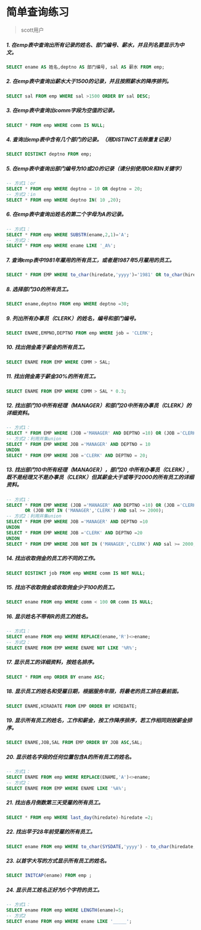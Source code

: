 # 简单查询练习

> scott用户

##### **1. 在emp表中查询出所有记录的姓名、部门编号、薪水，并且列名要显示为中文。**

```sql
SELECT ename AS 姓名,deptno AS 部门编号, sal AS 薪水 FROM emp;
```

##### 2. 在emp表中查询出薪水大于1500的记录，并且按照薪水的降序排列。

```sql
SELECT sal FROM emp WHERE sal >1500 ORDER BY sal DESC;
```

##### 3. 在emp表中查询出comm字段为空值的记录。

```sql
SELECT * FROM emp WHERE comm IS NULL;
```

##### 4. 查询出emp表中含有几个部门的记录。（用DISTINCT去除重复记录）

```sql
SELECT DISTINCT deptno FROM emp;
```

##### 5. 在emp表中查询出部门编号为10或20的记录（请分别使用OR和IN关键字）

```sql
-- 方式1：or
SELECT * FROM emp WHERE deptno = 10 OR deptno = 20;
-- 方式2：in
SELECT * FROM emp WHERE deptno IN( 10 ,20);
```

##### 6. 在emp表中查询出姓名的第二个字母为A的记录。

```sql
-- 方式1：
SELECT * FROM emp WHERE SUBSTR(ename,2,1)='A';
-- 方式2：
SELECT * FROM emp WHERE ename LIKE '_A%';
```

##### 7. 查询emp表中1981年雇用的所有员工，或者是1987年5月雇用的员工。

```sql
SELECT * FROM EMP WHERE to_char(hiredate,'yyyy')='1981' OR to_char(hiredate,'yyyy-mm')='1987-05';
```

##### 8. 选择部门30的所有员工。

```sql
SELECT ename,deptno FROM emp WHERE deptno =30;
```

##### 9. 列出所有办事员（CLERK）的姓名，编号和部门编号。

```sql
SELECT ENAME,EMPNO,DEPTNO FROM emp WHERE job = 'CLERK'; 
```

##### 10. 找出佣金高于薪金的所有员工。

```sql
SELECT ENAME FROM EMP WHERE COMM > SAL;
```

##### 11. 找出佣金高于薪金30%的所有员工。

```sql
SELECT ENAME FROM EMP WHERE COMM > SAL * 0.3;
```

##### 12. 找出部门10中所有经理（MANAGER）和部门20中所有办事员（CLERK）的详细资料。

```sql
-- 方式1：
SELECT * FROM EMP WHERE (JOB ='MANAGER' AND DEPTNO =10) OR (JOB ='CLERK' AND DEPTNO =20);
-- 方式2：利用并集union 
SELECT * FROM EMP WHERE JOB ='MANAGER' AND DEPTNO = 10
UNION
SELECT * FROM EMP WHERE JOB ='CLERK' AND DEPTNO = 20;
```

##### 13. 找出部门10中所有经理（MANAGER），部门20 中所有办事员（CLERK）,既不是经理又不是办事员（CLERK）但其薪金大于或等于2000的所有员工的详细资料。

```sql
-- 方式1：
SELECT * FROM EMP WHERE (JOB ='MANAGER' AND DEPTNO =10) OR (JOB ='CLERK' AND DEPTNO =20) 
       OR (JOB NOT IN ('MANAGER','CLERK') AND sal >= 2000);
-- 方式2：利用并集union
SELECT * FROM EMP WHERE JOB ='MANAGER' AND DEPTNO =10
UNION
SELECT * FROM EMP WHERE JOB ='CLERK' AND DEPTNO =20
UNION
SELECT * FROM EMP WHERE JOB NOT IN ('MANAGER','CLERK') AND sal >= 2000;
```

##### 14. 找出收取佣金的员工的不同的工作。

```sql
SELECT DISTINCT job FROM emp WHERE comm IS NOT NULL;
```

##### 15. 找出不收取佣金或收取佣金少于100的员工。

```sql
SELECT ename FROM emp WHERE comm < 100 OR comm IS NULL;
```

##### 16. 显示姓名不带有R的员工的姓名。

```sql
-- 方式1：
SELECT ename FROM emp WHERE REPLACE(ename,'R')<>ename;
-- 方式2：
SELECT ENAME FROM EMP WHERE ENAME NOT LIKE '%R%';
```

##### 17. 显示员工的详细资料，按姓名排序。

```sql
SELECT * FROM emp ORDER BY ename ASC;
```

##### 18. 显示员工的姓名和受雇日期，根据服务年限，将最老的员工排在最前面。

```sql
SELECT ENAME,HIRADATE FROM EMP ORDER BY HIREDATE;
```

##### 19. 显示所有员工的姓名，工作和薪金，按工作降序排序，若工作相同则按薪金排序。

```sql
SELECT ENAME,JOB,SAL FROM EMP ORDER BY JOB ASC,SAL;
```

##### 20. 显示姓名字段的任何位置包含A的所有员工的姓名。

```sql
-- 方式1：
SELECT ENAME FROM emp WHERE REPLACE(ENAME,'A')<>ename;
-- 方式2：
SELECT ENAME FROM EMP WHERE ENAME LIKE '%A%';
```

##### 21. 找出各月倒数第三天受雇的所有员工。

```sql
SELECT * FROM emp WHERE last_day(hiredate)-hiredate =2;
```

##### 22. 找出早于28年前受雇的所有员工。

```sql
SELECT ename FROM emp WHERE to_char(SYSDATE,'yyyy') - to_char(hiredate,'yyyy') >=28;
```

##### 23. 以首字大写的方式显示所有员工的姓名。

```sql
SELECT INITCAP(ename) FROM emp ;
```

##### 24. 显示员工姓名正好为5个字符的员工。

```sql
-- 方式1：
SELECT ename FROM emp WHERE LENGTH(ename)=5;
-- 方式2
SELECT ename FROM emp WHERE ename LIKE '_____';
```

